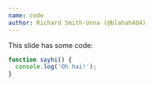 ```yaml
---
name: code
author: Richard Smith-Unna (@blahah404)
---
```

This slide has some code:

```js
function sayhi() {
  console.log('Oh hai!');
}
```

